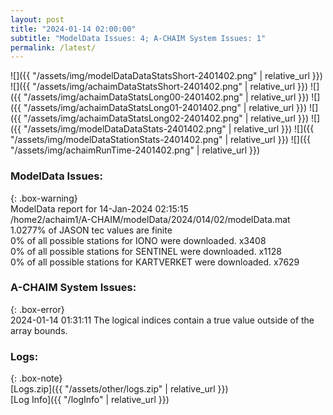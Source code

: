 ```yaml
---
layout: post
title: "2024-01-14 02:00:00"
subtitle: "ModelData Issues: 4; A-CHAIM System Issues: 1"
permalink: /latest/
---
```


![]({{ "/assets/img/modelDataDataStatsShort-2401402.png" | relative_url }})
![]({{ "/assets/img/achaimDataStatsShort-2401402.png" | relative_url }})
![]({{ "/assets/img/achaimDataStatsLong00-2401402.png" | relative_url }})
![]({{ "/assets/img/achaimDataStatsLong01-2401402.png" | relative_url }})
![]({{ "/assets/img/achaimDataStatsLong02-2401402.png" | relative_url }})
![]({{ "/assets/img/modelDataDataStats-2401402.png" | relative_url }})
![]({{ "/assets/img/modelDataStationStats-2401402.png" | relative_url }})
![]({{ "/assets/img/achaimRunTime-2401402.png" | relative_url }})


### ModelData Issues:  
  
{: .box-warning}  
 ModelData report for 14-Jan-2024 02:15:15   
 /home2/achaim1/A-CHAIM/modelData/2024/014/02/modelData.mat   
 1.0277% of JASON tec values are finite   
 0% of all possible stations for IONO were downloaded. x3408   
 0% of all possible stations for SENTINEL were downloaded. x1128   
 0% of all possible stations for KARTVERKET were downloaded. x7629   
  
### A-CHAIM System Issues:  
  
{: .box-error}  
2024-01-14 01:31:11 The logical indices contain a true value outside of the array bounds.  

### Logs:  
  
{: .box-note}  
[Logs.zip]({{ "/assets/other/logs.zip" | relative_url }})  
[Log Info]({{ "/logInfo" | relative_url }})  
